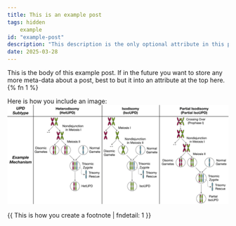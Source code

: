 ```yaml
---
title: This is an example post
tags: hidden
    example
id: "example-post"
description: "This description is the only optional attribute in this post. It is shown in link previews for this post"
date: 2025-03-28
---
```


This is the body of this example post. If in the future you want to store any more meta-data about a post, best to but it into an attribute at the top here.{% fn 1 %}

Here is how you include an image:
![images/diagram_upd.jpg](images/diagram_upd.jpg)

{{ This is how you create a footnote | fndetail: 1 }}
